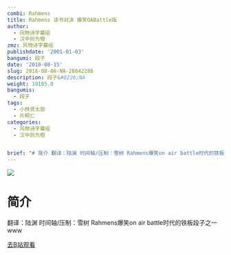 ```yaml
---
combi: Rahmens
title: Rahmens 读书对决 爆笑OABattle版
author:
  - 风物诗字幕组
  - 汉中则为橙
zmz: 风物诗字幕组
publishdate: '2001-01-03'
bangumi: 段子
date: '2018-08-15'
slug: 2018-08-06-NA-28642286
description: 段子&#8226;NA
weight: 19185.0
bangumis:
  - 段子
tags:
  - 小林贤太郎
  - 片桐仁
categories:
  - 风物诗字幕组
  - 汉中则为橙


brief: "# 简介 翻译：陆渊 时间轴/压制：雪树 Rahmens爆笑on air battle时代的铁板段子之一www"
---
```

![](https://i.imgur.com/fKSVCs1.jpg)
# 简介  
翻译：陆渊 时间轴/压制：雪树
Rahmens爆笑on air battle时代的铁板段子之一www  

[去B站观看](https://www.bilibili.com/video/av28642286/)
 

